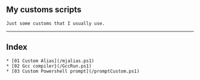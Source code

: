## My customs scripts
	Just some customs that I usually use.

---

## Index
	* [01 Custom Alias](/mjalias.ps1)
	* [02 Gcc compiler}(/GccRun.ps1)
	* [03 Custom Powershell prompt](/promptCustom.ps1)

